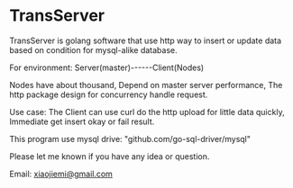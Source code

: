 # TransServer
TransServer is golang software that use http way to insert or update data based on condition for mysql-alike database.

For environment:
  Server(master)------Client(Nodes)
  
  Nodes have about thousand, Depend on master server performance, The http package design for concurrency handle request.
  
Use case:
  The Client can use curl do the http upload for little data quickly, Immediate get insert okay or fail result.
  
This program use mysql drive: "github.com/go-sql-driver/mysql"
  
Please let me known if you have any idea or question. 

Email: xiaojiemi@gmail.com
